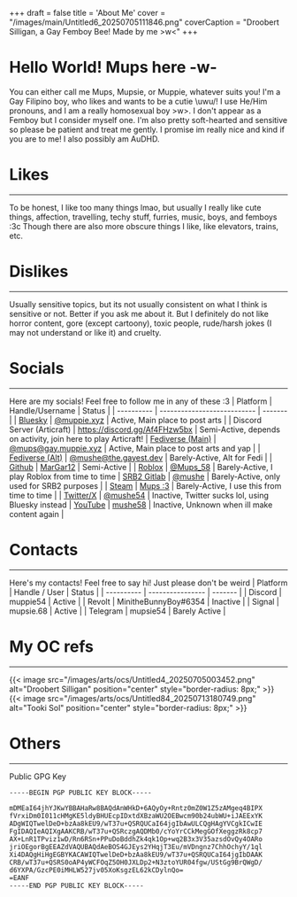+++
draft = false
title = 'About Me'
cover = "/images/main/Untitled6_20250705111846.png"
coverCaption = "Droobert Silligan, a Gay Femboy Bee! Made by me >w<"
+++
# Hello World! Mups here -w-

You can either call me Mups, Mupsie, or Muppie, whatever suits you! I'm a Gay Filipino boy, who likes and wants to be a cutie \uwu/! I use He/Him pronouns, and I am a really homosexual boy >w>. I don't appear as a Femboy but I consider myself one. I'm also pretty soft-hearted and sensitive so please be patient and treat me gently. I promise im really nice and kind if you are to me! I also possibly am AuDHD.

# Likes

---
To be honest, I like too many things lmao, but usually I really like cute things, affection, travelling, techy stuff, furries, music, boys, and femboys :3c Though there are also more obscure things I like, like elevators, trains, etc.

# Dislikes

---
Usually sensitive topics, but its not usually consistent on what I think is sensitive or not. Better if you ask me about it. But I definitely do not like horror content, gore (except cartoony), toxic people, rude/harsh jokes (I may not understand or like it) and cruelty.

# Socials

---
Here are my socials! Feel free to follow me in any of these :3
| Platform | Handle/Username | Status |
| ---------- | --------------------------- | ------- |
| [Bluesky](https://bsky.app) | [@muppie.xyz](https://bsky.app/profile/did:plc:ap2utyabfsnt7tkdnizsvdvw) | Active, Main place to post arts |
| Discord Server (Articraft) | https://discord.gg/Af4FHzw5bx | Semi-Active, depends on activity, join here to play Articraft!
| [Fediverse (Main)](https://gay.muppie.xyz) | [@mups@gay.muppie.xyz](https://gay.muppie.xyz/@mups) | Active, Main place to post arts and yap |
| [Fediverse (Alt)](https://the.gayest.dev) | [@mushe@the.gayest.dev](https://the.gayest.dev/@mushe) | Barely-Active, Alt for Fedi |
| [Github](https://github.com) | [MarGar12](https://github.com/MarGar12) | Semi-Active |
| [Roblox](https://www.roblox.com) | [@Mups_58](https://www.roblox.com/users/7136128116/profile) | Barely-Active, I play Roblox from time to time
| [SRB2 Gitlab](https://git.do.srb2.org) | [@mushe](https://git.do.srb2.org/mushe) | Barely-Active, only used for SRB2 purposes |
| [Steam](https://steamcommunity.com) | [Mups :3](https://steamcommunity.com/profiles/76561199089846045/) | Barely-Active, I use this from time to time |
| [Twitter/X](https://x.com) | [@mushe54](https://x.com/mushe54) | Inactive, Twitter sucks lol, using Bluesky instead
| [YouTube](https://www.youtube.com) | [mushe58](https://www.youtube.com/channel/UCyFNLmPw5MS3VLLm-WIkdfw) | Inactive, Unknown when ill make content again |

# Contacts

---
Here's my contacts! Feel free to say hi! Just please don't be weird
| Platform | Handle / User | Status |
| ---------- | ---------------- | ------- |
| Discord | muppie54 | Active |
| Revolt | MinitheBunnyBoy#6354 | Inactive |
| Signal | mupsie.68 | Active |
| Telegram | mupsie54 | Barely Active |


# My OC refs

---
{{< image src="/images/arts/ocs/Untitled4_20250705003452.png" alt="Droobert Silligan" position="center" style="border-radius: 8px;" >}}
{{< image src="/images/arts/ocs/Untitled84_20250713180749.png" alt="Tooki Sol" position="center" style="border-radius: 8px;" >}}

# Others

---
Public GPG Key
```
-----BEGIN PGP PUBLIC KEY BLOCK-----

mDMEaI64jhYJKwYBBAHaRw8BAQdAnWHkD+6AQyOy+Rntz0mZ0W1Z5zAMgeq4BIPX
fVrxiDm0I011cHMgKE5ldyBHUEcpIDxtdXBzaWU2OEBwcm90b24ubWU+iJAEExYK
ADgWIQTwelDeD+bzAa8kEU9/wT37u+QSRQUCaI64jgIbAwULCQgHAgYVCgkICwIE
FgIDAQIeAQIXgAAKCRB/wT37u+QSRczgAQDMb0/cYoYrCCkMegGOfXeggzRk8cp7
AX+LnR1TPviz1wD/Rn6RSn+PPuDoBddhZk4qk1Op+wq2B3x3V35azsdOvQy4OARo
jriOEgorBgEEAZdVAQUBAQdAeBOS4GJEys2YHqjT3Eu/mVDngnz7ChhOchyY/1ql
Xi4DAQgHiHgEGBYKACAWIQTwelDeD+bzAa8kEU9/wT37u+QSRQUCaI64jgIbDAAK
CRB/wT37u+QSRS0oAP4yWCFOqZ5OH0JXLDp2+N3ztoYUR04fgw/UStGg9BrQWgD/
d6YXPA/GzcPE0iMHLW527jv05XoKsgzEL62kCDylnQo=
=EANF
-----END PGP PUBLIC KEY BLOCK-----
```
